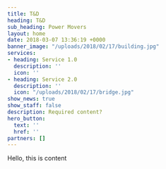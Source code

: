 ```yaml
---
title: T&D
heading: T&D
sub_heading: Power Movers
layout: home
date: 2018-03-07 13:36:19 +0000
banner_image: "/uploads/2018/02/17/building.jpg"
services:
- heading: Service 1.0
  description: ''
  icon: ''
- heading: Service 2.0
  description: ''
  icon: "/uploads/2018/02/17/bridge.jpg"
show_news: true
show_staff: false
description: Required content?
hero_button:
  text: ''
  href: ''
partners: []
---
```

Hello, this is content